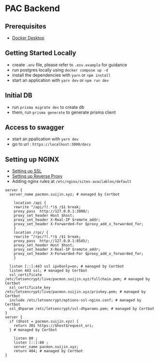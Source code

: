 # PAC Backend

## Prerequisites

- [Docker Desktop](https://docs.docker.com/desktop/install/mac-install/)

## Getting Started Locally

- create `.env` file, please refer to `.env.example` for guidance
- run postgres locally using `docker compose up -d`
- install the dependencies with `yarn` or `npm install`
- start an application with `yarn dev` or `npm run dev`

## Initial DB

- run `prisma migrate dev` to create db
- them, run `prisma generate` to generate prisma client

## Access to swagger

- start an ppalication with `yarn dev`
- go to url : `https://localhost:3000/docs`

## Setting up NGINX

- [Setting up SSL](https://www.digitalocean.com/community/tutorials/how-to-secure-nginx-with-let-s-encrypt-on-ubuntu-22-04)
- [Setting up Reverse Proxy](https://www.digitalocean.com/community/tutorials/how-to-configure-nginx-as-a-reverse-proxy-on-ubuntu-22-04)
- Adding nginx rules at `/etc/nginx/sites-availables/default`

```
server {
  server_name pacmon.suijin.xyz; # managed by Certbot

	location /api {
    rewrite ^/api/?(.*)$ /$1 break;
    proxy_pass  http://127.0.0.1:3000/;
    proxy_set_header Host $host;
    proxy_set_header X-Real-IP $remote_addr;
    proxy_set_header X-Forwarded-For $proxy_add_x_forwarded_for;
	}
	location /rpc/ {
    rewrite ^/rpc/?(.*)$ /$1 break;
    proxy_pass  http://127.0.0.1:8545/;
    proxy_set_header Host $host;
    proxy_set_header X-Real-IP $remote_addr;
    proxy_set_header X-Forwarded-For $proxy_add_x_forwarded_for;
	}

  listen [::]:443 ssl ipv6only=on; # managed by Certbot
  listen 443 ssl; # managed by Certbot
  ssl_certificate /etc/letsencrypt/live/pacmon.suijin.xyz/fullchain.pem; # managed by Certbot
  ssl_certificate_key /etc/letsencrypt/live/pacmon.suijin.xyz/privkey.pem; # managed by Certbot
  include /etc/letsencrypt/options-ssl-nginx.conf; # managed by Certbot
  ssl_dhparam /etc/letsencrypt/ssl-dhparams.pem; # managed by Certbot
}
server {
  if ($host = pacmon.suijin.xyz) {
    return 301 https://$host$request_uri;
  } # managed by Certbot

	listen 80 ;
	listen [::]:80 ;
    server_name pacmon.suijin.xyz;
    return 404; # managed by Certbot
}
```
